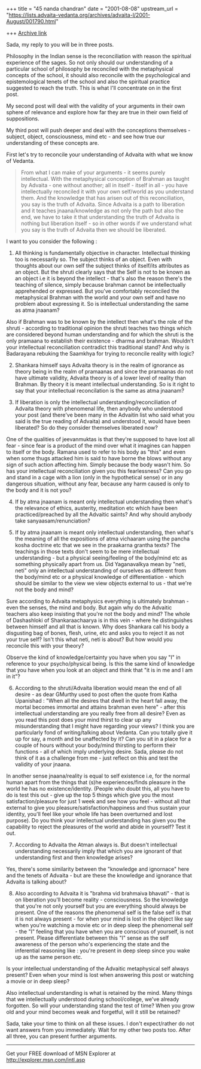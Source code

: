 +++
title = "45 nanda chandran"
date = "2001-08-08"
upstream_url = "https://lists.advaita-vedanta.org/archives/advaita-l/2001-August/001790.html"

+++
[Archive link](https://lists.advaita-vedanta.org/archives/advaita-l/2001-August/001790.html)

Sada, my reply to you will be in three posts.

Philosophy in the Indian sense is the reconciliation with reason the
spiritual experience of the sages. So not only should our understanding of a
particular school of philosophy be reconciled with the metaphysical concepts
of the school, it should also reconcile with the psychological and
epistemological tenets of the school and also the spiritual practice
suggested to reach the truth. This is what I'll concentrate on in the first
post.

My second post will deal with the validity of your arguments in their
own sphere of relevance and explore how far they are true in their own
field of suppositions.

My third post will push deeper and deal with the conceptions themselves -
subject, object, consciousness, mind etc - and see how true our
understanding of these concepts are.

First let's try to reconcile your understanding of Advaita with what we know
of Vedanta.

>From what I can make of your arguments - it seems purely intellectual. With
the metaphysical conception of Brahman as taught by Advaita - one without
another; all in itself - itself in all - you have intellectually reconciled
it with your own self/world as you understand them. And the knowledge that
has arisen out of this reconciliation, you say is the truth of Advaita.
Since Advaita is a path to liberation and it teaches jnaana/knowledge as not
only the path but also the end, we have to take it that understanding the
truth of Advaita is nothing but liberation itself - so in other words if we
understand what you say is the truth of Advaita then
we should be liberated.

I want to you consider the following :

1. All thinking is fundamentally objective in character. Intellectual
thinking too is necessarily so. The subject thinks of an object. Even with
thoughts about our own self the subject thinks of itself/its attributes as
an object. But the shruti clearly says that the Self is not to be known as
an object i.e it is beyond the intellect - that's also the reason there's
the teaching of silence, simply because brahman cannot be intellectually
apprehended or expressed. But you've comfortably reconciled the metaphysical
Brahman with the world and your own self and have no problem about
expressing it. So is intellectual understanding the same as atma jnaanam?

Also if Brahman was to be known by the intellect then what's the role of the
shruti - according to traditional opinion the shruti teaches two things
which are considered beyond human understanding and for which the shruti is
the only pramaana to establish their existence - dharma and brahman.
Wouldn't your intellectual reconciliation contradict this traditional stand?
And why is Badarayana rebuking the Saamkhya for trying to reconcile reality
with logic?

2. Shankara himself says Advaita theory is in the realm of ignorance as
theory being in the realm of pramaanas and since the pramaanas do not have
ultimate validity, Advaita theory is of a lower level of reality than
Brahman. By theory it is meant intellectual understanding. So is it right to
say that your intellectual reconcilation is the same as atma jnaanam?

3. If liberation is only the intellectual understanding/reconciliation of
Advaita theory with phenomenal life, then anybody who understood your post
(and there've been many in the Advaitin list who said what you said is the
true reading of Advaita) and understood it, would have been liberated? So do
they consider themselves liberated now?

One of the qualities of jeevanmuktas is that they're supposed to have lost
all fear - since fear is a product of the mind over what it imagines can
happen to itself or the body. Ramana used to refer to his body as "this" and
even when some thugs attacked him is said to have borne the blows without
any sign of such action affecting him. Simply because the body wasn't him.
So has your intellectual reconciliation given you this fearlessness? Can you
go and stand in a cage with a lion (only in the hypothetical sense) or in
any dangerous situation, without any fear, because any harm caused is only
to the body and it is not you?

4. If by atma jnaanam is meant only intellectual understanding then what's
the relevance of ethics, austerity, meditation etc which have been
practiced/preached by all the Advaitic saints? And why should anybody take
sanyaasam/renunciation?

5. If by atma jnaanam is meant only intellectual understanding, then what's
the meaning of all the expositions of atma vichaaram using the pancha kosha
doctrine etc that we see in the praakarna grantha texts? The teachings in
those texts don't seem to be mere intellectual understanding - but a
physical seeing/feeling of the body/mind etc as something physically apart
from us. Did Yaganavalkya mean by "neti, neti" only an intellectual
understanding of ourselves as different from the body/mind etc or a physical
knowledge of differentiation - which should be similar to the view we view
objects external to us - that we're not the body and mind?

Sure according to Advaita metaphysics everything is ultimately brahman -
even the senses, the mind and body. But again why do the Advaitic teachers
also keep insisting that you're not the body and mind? The whole of
Dashashloki of Shankaraachaarya is in this vein - where he distinguishes
between himself and all that is known. Why does Shankara call his body a
disgusting bag of bones, flesh, urine, etc and asks you to reject it as not
your true self? Isn't this what neti, neti is about? But how would you
reconcile this with your theory?

Observe the kind of knowledge/certainty you have when you say "I" in
reference to your psycho/physical being. Is this the same kind of knowledge
that you have when you look at an object and think that "it is in me and I
am in it"?

6. According to the shruti/Advaita liberation would mean the end of all
desire - as dear GMurthy used to post often the quote from Katha
Upanishad : "When all the desires that dwell in the heart fall away, the
mortal becomes immortal and attains brahman even here" - after this
intellectual understanding are you really free from all desire? Even as you
read this post does your mind thirst to clear up any misunderstanding that I
might have regarding your views? I think you are particularly fond of
writing/talking about Vedanta. Can you totally give it up for say, a month
and be unaffected by it? Can you sit in a place for a couple of hours
without your body/mind thirsting to perform their functions - all of which
imply underlying desire. Sada, please do not think of it as a challenge from
me - just reflect on this and test the validity of your jnaana.

In another sense jnaana/reality is equal to self existence i.e, for the
normal human apart from the things that (s)he experiences/finds pleasure in
the world he has no existence/identity. (People who doubt this, all you have
to do is test this out - give up the top 5 things which give you the most
satisfaction/pleasure for just 1 week and see how you feel - without all
that external to give you pleasure/satisfaction/happiness and thus sustain
your identity, you'll feel like your whole life has been overturned and lost
purpose). Do you think your intellectual understanding has given you the
capability to reject the pleasures of the world and abide in yourself? Test
it out.

7. According to Advaita the Atman always is. But doesn't intellectual
understanding necessarily imply that which you are ignorant of that
understanding first and then knowledge arises?

Yes, there's some similarity between the "knowledge and ignornace" here and
the tenets of Advaita - but are these the knowledge and ignorance that
Advaita is talking about?

8. Also according to Advaita it is "brahma vid brahmaiva bhavati" - that is
on liberation you'll become reality - consciousness. So the knowledge that
you're not only yourself but you are everything should always be present.
One of the reasons the phenomenal self is the false self is that it is not
always present - for when your mind is lost in the object like say when
you're watching a movie etc or in deep sleep the phenomenal self - the "I"
feeling that you have when you are conscious of yourself, is not present.
Please differentiate between this "I" sense as the self awareness of the
person who's experiencing the state and the inferential reasoning like :
you're present in deep sleep since you wake up as the same person etc.

Is your intellectual understanding of the Advaitic metaphysical self always
present? Even when your mind is lost when answering this post or watching a
movie or in deep sleep?

Also intellectual understanding is what is retained by the mind. Many things
that we intellectually understood during school/college, we've already
forgotten. So will your understanding stand the test of time? When you grow
old and your mind becomes weak and forgetful, will it still be retained?

Sada, take your time to think on all these issues. I don't expect/rather do
not want answers from you immediately. Wait for my other two posts too.
After all three, you can present further arguments.

_________________________________________________________________
Get your FREE download of MSN Explorer at http://explorer.msn.com/intl.asp

